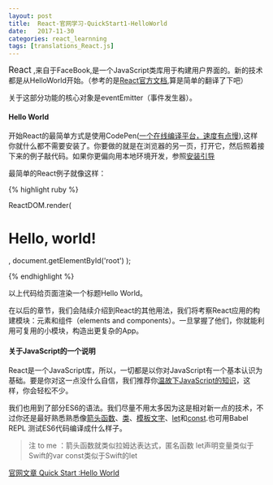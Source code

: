 ```yaml
---
layout: post
title:  React-官网学习-QuickStart1-HelloWorld
date:   2017-11-30
categories: react_learnning
tags: [translations_React.js]
---
```

<big>React</big> ,来自于FaceBook,是一个JavaScript类库用于构建用户界面的。新的技术都是从HelloWorld开始。（参考的是[React官方文档](https://reactjs.org/docs/hello-world.html),算是简单的翻译了下吧）

关于这部分功能的核心对象是eventEmitter（事件发生器）。

#### Hello World
开始React的最简单方式是使用CodePen([一个在线编译平台，速度有点慢](https://codepen.io/pen?&editors=0010)),这样你就什么都不需要安装了。你要做的就是在浏览器的另一页，打开它，然后照着接下来的例子敲代码。如果你更偏向用本地环境开发，参照[安装引导](https://reactjs.org/docs/installation.html)

最简单的React例子就像这样：

{% highlight ruby %}

ReactDOM.render(
  <h1>Hello, world!</h1>,
  document.getElementById('root')
);

{% endhighlight %}

以上代码给页面渲染一个标题Hello World。

在以后的章节，我们会陆续介绍到React的其他用法，我们将考察React应用的构建模块：元素和组件（elements and components）。一旦掌握了他们，你就能利用可复用的小模块，构造出更复杂的App。

#### 关于JavaScript的一个说明

React是一个JavaScript库，所以，一切都是以你对JavaScript有一个基本认识为基础。要是你对这一点没什么自信，我们推荐你[温故下JavaScript的知识](https://developer.mozilla.org/en-US/docs/Web/JavaScript/A_re-introduction_to_JavaScript)，这样，你会轻松不少。

我们也用到了部分ES6的语法。我们尽量不用太多因为这是相对新一点的技术，不过你还是最好熟悉熟悉像[箭头函数]()、[类](https://developer.mozilla.org/en-US/docs/Web/JavaScript/Reference/Classes)、[模板文字](https://developer.mozilla.org/en-US/docs/Web/JavaScript/Reference/Template_literals)、[let](https://developer.mozilla.org/en-US/docs/Web/JavaScript/Reference/Statements/let)和[const](https://developer.mozilla.org/en-US/docs/Web/JavaScript/Reference/Statements/const).也可用Babel REPL 测试ES6代码编译成什么样子。

>注 to me ：箭头函数就类似拉姆达表达式，匿名函数
let声明变量类似于Swift的var
const类似于Swift的let



[官网文章 Quick Start :Hello World](https://reactjs.org/docs/hello-world.html)
